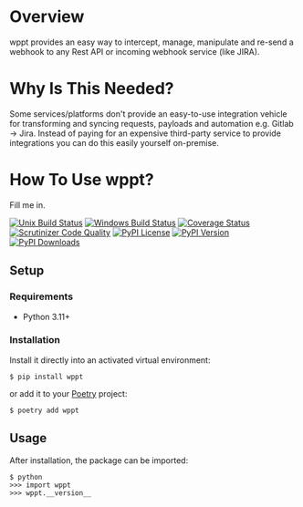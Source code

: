 # Overview

wppt provides an easy way to intercept, manage, manipulate and re-send a webhook to any Rest API or incoming webhook service (like JIRA).

# Why Is This Needed?

Some services/platforms don't provide an easy-to-use integration vehicle for transforming and syncing requests, payloads and automation e.g. Gitlab -> Jira. Instead of paying for an expensive third-party service to provide integrations you can do this easily yourself on-premise.

# How To Use wppt?

Fill me in.

[![Unix Build Status](https://img.shields.io/github/actions/workflow/status/grafuls/wppt/main.yml?branch=main&label=linux)](https://github.com/grafuls/wppt/actions)
[![Windows Build Status](https://img.shields.io/appveyor/ci/grafuls/wppt.svg?label=windows)](https://ci.appveyor.com/project/grafuls/wppt)
[![Coverage Status](https://img.shields.io/codecov/c/gh/grafuls/wppt)](https://codecov.io/gh/grafuls/wppt)
[![Scrutinizer Code Quality](https://img.shields.io/scrutinizer/g/grafuls/wppt.svg)](https://scrutinizer-ci.com/g/grafuls/wppt)
[![PyPI License](https://img.shields.io/pypi/l/wppt.svg)](https://pypi.org/project/wppt)
[![PyPI Version](https://img.shields.io/pypi/v/wppt.svg)](https://pypi.org/project/wppt)
[![PyPI Downloads](https://img.shields.io/pypi/dm/wppt.svg?color=orange)](https://pypistats.org/packages/wppt)

## Setup

### Requirements

* Python 3.11+

### Installation

Install it directly into an activated virtual environment:

```text
$ pip install wppt
```

or add it to your [Poetry](https://poetry.eustace.io/) project:

```text
$ poetry add wppt
```

## Usage

After installation, the package can be imported:

```text
$ python
>>> import wppt
>>> wppt.__version__
```
